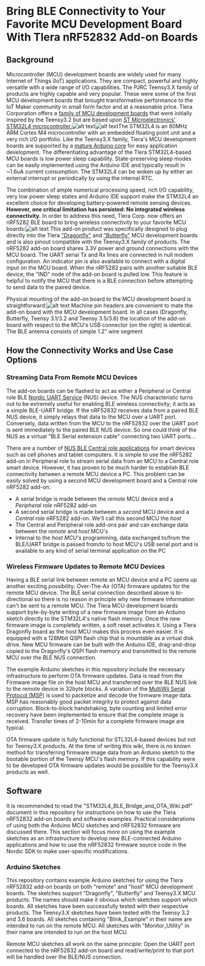 # Bring BLE Connectivity to Your Favorite MCU Development Board With Tlera nRF52832 Add-on Boards

## Background
Microcontroller (MCU) development boards are widely used for many Internet of Things (IoT) applications. They are compact, powerful and highly versatile with a wide range of I/O capabilities. The PJRC Teensy3.X family of products are highly capable and very popular. These were some of the first MCU development boards that brought transformative performance to the IoT Maker community in small form factor and at a reasonable price. Tlera Corporation offers a [family of MCU development boards](https://www.tindie.com/stores/TleraCorp/) that were initially inspired by the Teensy3.2 but are based upon [ST Microelectronics' STM32L4 microcontroller.](http://www.st.com/content/ccc/resource/technical/document/reference_manual/02/35/09/0c/4f/f7/40/03/DM00083560.pdf/files/DM00083560.pdf/jcr:content/translations/en.DM00083560.pdf)![alt text](https://user-images.githubusercontent.com/5760946/35936194-677fc7dc-0bf7-11e8-8aba-164e4539fc1b.png)![alt text](https://user-images.githubusercontent.com/5760946/35936276-9dd7b4b6-0bf7-11e8-9f23-42b35ff0d7db.png)The STM32L4 is an 80MHz ARM Cortex M4 microcontroller with an embedded floating point unit and a very rich I/O portfolio. Like the Teensy3.X family, Tlera's MCU development boards are supported by a [mature Arduino core](https://github.com/GrumpyOldPizza/arduino-STM32L4) for easy application development. The differentiating advantage of the Tlera STM32L4-based MCU boards is low power sleep capability. State-preserving sleep modes can be easily implemented using the Arduino IDE and typically result in ~1.6uA current consumption. The STM32L4 can be woken up by either an external interrupt or periodically by using the internal RTC.

The combination of ample numerical processing speed, rich I/O capability, very low power sleep states and Arduino IDE support make the STM32L4 an excellent choice for developing battery-powered remote sensing devices. **However, one critical limitation has persisted: No integrated wireless connectivity.** In order to address this need, Tlera Corp. now offers an nRF5282 BLE board to bring wireless connectivity to your favorite MCU boards:![alt text](https://user-images.githubusercontent.com/5760946/35936401-033b6c76-0bf8-11e8-8e20-05b05b8464fb.png) This add-on product was specifically designed to plug directly into the Tlera ["Dragonfly"](https://www.tindie.com/products/TleraCorp/dragonfly-stm32l47696-development-board/) and ["Butterfly"](https://www.tindie.com/products/TleraCorp/butterfly-stm32l433-development-board/) MCU development boards and is also pinout compatible with the Teensy3.X family of products. The nRF5282 add-on board shares 3.3V power and ground connections with the MCU board. The UART serial Tx and Rx lines are connected in null modem configuration. An indicator pin is also available to connect with a digital input on the MCU board. When the nRF5282 pairs with another suitable BLE device, the "IND" node of the add-on board is pulled low. This feature is helpful to notify the MCU that there is a BLE connection before attempting to send data to the paired device.

Physical mounting of the add-on board to the MCU development board is straightforward:![alt text](https://user-images.githubusercontent.com/5760946/35993753-2254dba8-0cc3-11e8-9c2f-3617f0f20ac7.JPG) Machine pin headers are convenient to mate the add-on board with the MCU development board. In all cases (Dragonfly, Butterfly, Teensy 3.1/3.2 and Teensy 3.5/3.6) the location of the add-on board with respect to the MCU's USB connector (on the right) is identical. The BLE antenna consists of simple 1.2" wire segment

## How the Connectivity Works and Use Case Options
### Streaming Data From Remote MCU Devices
The add-on boards can be flashed to act as either a Peripheral or Central role BLE [Nordic UART Service](https://infocenter.nordicsemi.com/index.jsp?topic=%2Fcom.nordic.infocenter.sdk52.v0.9.0%2Fgroup__ble__sdk__srv__nus.html) (NUS) device. The NUS characteristic turns out to be extremely useful for enabling BLE wireless connectivity; it acts as a simple BLE-UART bridge. If the nRF52832 receives data from a paired BLE NUS device, it simply relays that data to the MCU over a UART port. Conversely, data written from the MCU to the nRF52832 over the UART port is sent immediately to the paired BLE NUS device. So one could think of the NUS as a virtual "BLE Serial extension cable" connecting two UART ports... 

There are a number of [NUS BLE Central role applications](https://learn.adafruit.com/bluefruit-le-connect-for-ios/ios-setup) for smart devices such as cell phones and tablet computers. It is simple to use the nRF5282 add-on in Peripheral role to stream serial data from an MCU to a Central role smart device. However, it has proven to be much harder to establish BLE connectivity between a remote MCU device a PC. This problem can be easily solved by using a second MCU development board and a Central role nRF5282 add-on:

   * A serial bridge is made between the *remote* MCU device and a *Peripheral role* nRF5282 add-on
   * A second serial bridge is made between a *second* MCU device and a *Central role* nRF5282 add-on. We'll call this second MCU the
     *host*
   * The Central and Peripheral role add-ons pair and can exchange data between the *remote* and *host* MCU's
   * Internal to the *host MCU's* programming, data exchanged to/from the BLE/UART bridge is passed from/to to host MCU's USB serial port and is available to any kind of serial terminal application on the PC

### Wireless Firmware Updates to Remote MCU Devices
Having a BLE serial link between remote an MCU device and a PC opens up another exciting possibility: Over-The-Air (OTA) firmware updates for the remote MCU device. The BLE serial connection described above is bi-directional so there is no reason in principle why new firmware information can't be sent to a remote MCU. The Tlera MCU development boards support byte-by-byte writing of a new firmware image from an Arduino sketch directly to the STM32L4's native flash memory. Once the new firmware image is completely written, a soft reset activates it. Using a Tlera Dragonfly board as the host MCU makes this process even easier. It is equipped with a 128Mbit QSPI flash chip that is mountable as a virtual disk drive. New MCU firmware can be built with the Arduino IDE, drag-and-drop copied to the Dragonfly's QSPI flash memory and transmitted to the remote MCU over the BLE NUS connection. 

The example Arduino sketches in this repository include the necessary infrastructure to perform OTA firmware updates. Data is read from the Firmware image file on the host MCU and transferred over the BLE NUS link to the remote device in 32byte blocks. A variation of the [MultiWii Serial Protocol (MSP)](http://www.multiwii.com/wiki/index.php?title=Multiwii_Serial_Protocol) is used to packetize and decode the firmware image data. MSP has reasonably good packet integrity to protect against data corruption. Block-to-block handshaking, byte counting and limited error recovery have been implemented to ensure that the complete image is received. Transfer times of 2-10min for a complete firmware image are typical.

OTA firmware update is fully functional for STL32L4-based devices but not for Teensy3.X products. At the time of writing this wiki, there is no known method for transferring firmware image data from an Arduino sketch to the bootable portion of the Teensy MCU's flash memory. If this capability were to be developed OTA firmware updates would be possible for the Teensy3.X products as well.

## Software
It is recommended to read the "STM32L4_BLE_Bridge_and_OTA_Wiki.pdf" document in this repository for instructions on how to use the Tlera nRF52832 add-on boards and software examples. Practical considerations of using both the Arduino MCU sketches and nRF52832 firmware are discussed there. This section will focus more on using the example sketches as an infrastructure to develop new BLE-connected Arduino applications and how to use the nRF52832 firmware source code in the Nordic SDK to make user-specific modifications.

### Arduino Sketches
This repository contains example Arduino sketches for using the Tlera nRF52832 add-on boards on both "remote" and "host" MCU development boards. The sketches support "Dragonfly", "Butterfly" and Teensy3.X MCU products. The names should make it obvious which sketches support which boards. All sketches have been successfully tested with their respective products. The Teensy3.X sketches have been tested with the Teensy 3.2 and 3.6 boards. All sketches containing "Blink_Example" in their name are intended to run on the remote MCU. All sketches with "Monitor_Utility" in their name are intended to run on the host MCU.

Remote MCU sketches all work on the same principle: Open the UART port connected to the nRF52832 add-on board and read/write/print to that port will be handled over the BLE/NUS connection.
